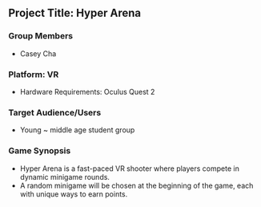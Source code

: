 ## Project Title: Hyper Arena

### Group Members
* Casey Cha

### Platform: VR
* Hardware Requirements: Oculus Quest 2

### Target Audience/Users
* Young ~ middle age student group

### Game Synopsis
* Hyper Arena is a fast-paced VR shooter where players compete in dynamic minigame rounds.
* A random minigame will be chosen at the beginning of the game, each with unique ways to earn points.
